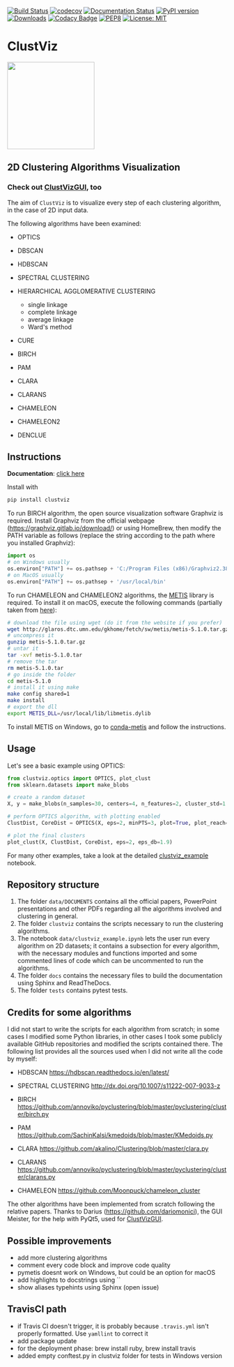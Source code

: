 [![Build Status](https://travis-ci.com/guglielmosanchini/ClustViz.svg?branch=master)](https://travis-ci.com/guglielmosanchini/ClustViz)
[![codecov](https://codecov.io/gh/guglielmosanchini/ClustViz/branch/master/graph/badge.svg)](https://codecov.io/gh/guglielmosanchini/ClustViz)
[![Documentation Status](https://readthedocs.org/projects/clustviz/badge/?version=latest)](https://clustviz.readthedocs.io/en/latest/?badge=latest)
[![PyPI version](https://badge.fury.io/py/clustviz.svg)](https://badge.fury.io/py/clustviz)
[![Downloads](https://pepy.tech/badge/clustviz)](https://pepy.tech/project/clustviz)
[![Codacy Badge](https://app.codacy.com/project/badge/Grade/7df9761faaab4c3cbe9c64aeca44ef48)](https://www.codacy.com/gh/guglielmosanchini/ClustViz/dashboard?utm_source=github.com&amp;utm_medium=referral&amp;utm_content=guglielmosanchini/ClustViz&amp;utm_campaign=Badge_Grade)
[![PEP8](https://img.shields.io/badge/code%20style-pep8-orange.svg)](https://www.python.org/dev/peps/pep-0008/)
[![License: MIT](https://img.shields.io/badge/License-MIT-blue.svg)](https://opensource.org/licenses/MIT)

# ClustViz
<img src="https://raw.githubusercontent.com/guglielmosanchini/ClustViz/master/data/clustviz_logo.png" width="200" height="200">

## 2D Clustering Algorithms Visualization

### Check out [ClustVizGUI](https://github.com/guglielmosanchini/ClustVizGUI), too
The aim of ```ClustViz``` is to visualize every step of each clustering algorithm, in the case of 2D input data.

The following algorithms have been examined:

*   OPTICS
    
*   DBSCAN
    
*   HDBSCAN
    
*   SPECTRAL CLUSTERING
    
*   HIERARCHICAL AGGLOMERATIVE CLUSTERING
    *   single linkage
    *   complete linkage
    *   average linkage
    *   Ward's method
    
*   CURE
    
*   BIRCH
    
*   PAM
    
*   CLARA
    
*   CLARANS
    
*   CHAMELEON
    
*   CHAMELEON2
    
*   DENCLUE

## Instructions

**Documentation**: [click here](https://clustviz.readthedocs.io/en/latest/)

Install with 
```bash
pip install clustviz
```

To run BIRCH algorithm, the open source visualization software Graphviz is required. 
Install Graphviz from the official webpage (https://graphviz.gitlab.io/download/) or using HomeBrew, then 
modify the PATH variable as follows (replace the string according to the path where you installed Graphviz):

```python
import os
# on Windows usually
os.environ["PATH"] += os.pathsep + 'C:/Program Files (x86)/Graphviz2.38/bin'
# on MacOS usually
os.environ["PATH"] += os.pathsep + '/usr/local/bin'
```

To run CHAMELEON and CHAMELEON2 algorithms, the [METIS](https://metis.readthedocs.io/en/latest/) library is required.
To install it on macOS, execute the following commands (partially taken from [here](http://glaros.dtc.umn.edu/gkhome/metis/metis/download)):

```bash
# download the file using wget (do it from the website if you prefer)
wget http://glaros.dtc.umn.edu/gkhome/fetch/sw/metis/metis-5.1.0.tar.gz
# uncompress it
gunzip metis-5.1.0.tar.gz
# untar it
tar -xvf metis-5.1.0.tar
# remove the tar
rm metis-5.1.0.tar
# go inside the folder
cd metis-5.1.0
# install it using make
make config shared=1
make install
# export the dll
export METIS_DLL=/usr/local/lib/libmetis.dylib
```

To install METIS on Windows, go to [conda-metis](https://github.com/guglielmosanchini/conda-metis) and follow the instructions.

## Usage
Let's see a basic example using OPTICS:

```python
from clustviz.optics import OPTICS, plot_clust
from sklearn.datasets import make_blobs

# create a random dataset
X, y = make_blobs(n_samples=30, centers=4, n_features=2, cluster_std=1.8, random_state=42)

# perform OPTICS algorithm, with plotting enabled
ClustDist, CoreDist = OPTICS(X, eps=2, minPTS=3, plot=True, plot_reach=True)

# plot the final clusters
plot_clust(X, ClustDist, CoreDist, eps=2, eps_db=1.9)
```

For many other examples, take a look at the detailed [clustviz_example](https://github.com/guglielmosanchini/ClustViz/blob/master/data/clustviz_example.ipynb) notebook.

## Repository structure

1)  The folder ```data/DOCUMENTS``` contains all the official papers, PowerPoint presentations and other PDFs regarding all the algorithms involved and clustering in general.
2)  The folder ```clustviz``` contains the scripts necessary to run the clustering algorithms.
3)  The notebook ```data/clustviz_example.ipynb``` lets the user run every algorithm on 2D datasets; it contains a subsection for every algorithm, with the necessary modules and functions imported and some commented lines of code which can be uncommented to run the algorithms.
4)  The folder ```docs``` contains the necessary files to build the documentation using Sphinx and ReadTheDocs.
5)  The folder ```tests``` contains pytest tests.

## Credits for some algorithms
I did not start to write the scripts for each algorithm from scratch; in some cases I modified some Python libraries, in other cases I took some publicly available GitHub repositories and modified the scripts contained there. The following list provides all the sources used when I did not write all the code by myself:

*   HDBSCAN
https://hdbscan.readthedocs.io/en/latest/
  
*   SPECTRAL CLUSTERING
http://dx.doi.org/10.1007/s11222-007-9033-z
  
*   BIRCH
https://github.com/annoviko/pyclustering/blob/master/pyclustering/cluster/birch.py
  
*   PAM
https://github.com/SachinKalsi/kmedoids/blob/master/KMedoids.py
  
*   CLARA
https://github.com/akalino/Clustering/blob/master/clara.py
  
*   CLARANS
https://github.com/annoviko/pyclustering/blob/master/pyclustering/cluster/clarans.py
  
*   CHAMELEON
https://github.com/Moonpuck/chameleon_cluster

The other algorithms have been implemented from scratch following the relative papers. Thanks to Darius (https://github.com/dariomonici), 
the GUI Meister, for the help with PyQt5, used for [ClustVizGUI](https://github.com/guglielmosanchini/ClustVizGUI).

## Possible improvements
*   add more clustering algorithms
*   comment every code block and improve code quality
*   pymetis doesnt work on Windows, but could be an option for macOS
*   add highlights to docstrings using ``
*   show aliases typehints using Sphinx (open issue)

## TravisCI path
*   if Travis CI doesn't trigger, it is probably because ```.travis.yml``` isn't properly formatted. Use ```yamllint``` to correct it
*   add package update
*   for the deployment phase: brew install ruby, brew install travis
*   added empty conftest.py in clustviz folder for tests in Windows version
